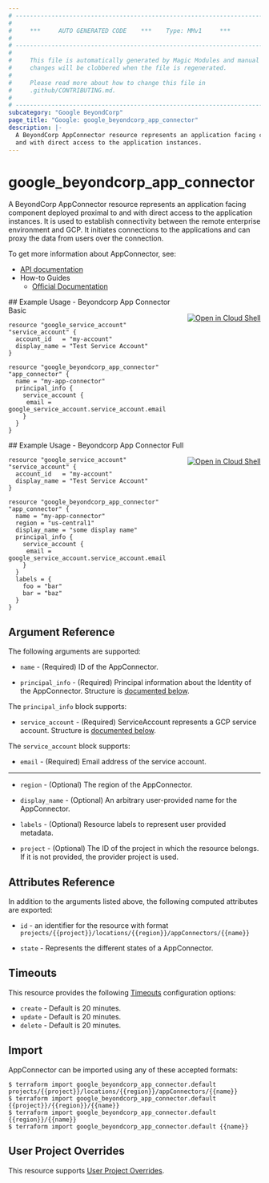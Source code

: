 ```yaml
---
# ----------------------------------------------------------------------------
#
#     ***     AUTO GENERATED CODE    ***    Type: MMv1     ***
#
# ----------------------------------------------------------------------------
#
#     This file is automatically generated by Magic Modules and manual
#     changes will be clobbered when the file is regenerated.
#
#     Please read more about how to change this file in
#     .github/CONTRIBUTING.md.
#
# ----------------------------------------------------------------------------
subcategory: "Google BeyondCorp"
page_title: "Google: google_beyondcorp_app_connector"
description: |-
  A BeyondCorp AppConnector resource represents an application facing component deployed proximal to 
  and with direct access to the application instances.
---
```


# google\_beyondcorp\_app\_connector

A BeyondCorp AppConnector resource represents an application facing component deployed proximal to 
and with direct access to the application instances. It is used to establish connectivity between the 
remote enterprise environment and GCP. It initiates connections to the applications and can proxy the 
data from users over the connection.


To get more information about AppConnector, see:

* [API documentation](https://cloud.google.com/beyondcorp/docs/reference/rest#rest-resource:-v1.projects.locations.appconnectors)
* How-to Guides
    * [Official Documentation](https://cloud.google.com/beyondcorp-enterprise/docs/enable-app-connector)

<div class = "oics-button" style="float: right; margin: 0 0 -15px">
  <a href="https://console.cloud.google.com/cloudshell/open?cloudshell_git_repo=https%3A%2F%2Fgithub.com%2Fterraform-google-modules%2Fdocs-examples.git&cloudshell_working_dir=beyondcorp_app_connector_basic&cloudshell_image=gcr.io%2Fgraphite-cloud-shell-images%2Fterraform%3Alatest&open_in_editor=main.tf&cloudshell_print=.%2Fmotd&cloudshell_tutorial=.%2Ftutorial.md" target="_blank">
    <img alt="Open in Cloud Shell" src="//gstatic.com/cloudssh/images/open-btn.svg" style="max-height: 44px; margin: 32px auto; max-width: 100%;">
  </a>
</div>
## Example Usage - Beyondcorp App Connector Basic


```hcl
resource "google_service_account" "service_account" {
  account_id   = "my-account"
  display_name = "Test Service Account"
}

resource "google_beyondcorp_app_connector" "app_connector" {
  name = "my-app-connector"
  principal_info {
    service_account {
     email = google_service_account.service_account.email
    }
  }
}
```
<div class = "oics-button" style="float: right; margin: 0 0 -15px">
  <a href="https://console.cloud.google.com/cloudshell/open?cloudshell_git_repo=https%3A%2F%2Fgithub.com%2Fterraform-google-modules%2Fdocs-examples.git&cloudshell_working_dir=beyondcorp_app_connector_full&cloudshell_image=gcr.io%2Fgraphite-cloud-shell-images%2Fterraform%3Alatest&open_in_editor=main.tf&cloudshell_print=.%2Fmotd&cloudshell_tutorial=.%2Ftutorial.md" target="_blank">
    <img alt="Open in Cloud Shell" src="//gstatic.com/cloudssh/images/open-btn.svg" style="max-height: 44px; margin: 32px auto; max-width: 100%;">
  </a>
</div>
## Example Usage - Beyondcorp App Connector Full


```hcl
resource "google_service_account" "service_account" {
  account_id   = "my-account"
  display_name = "Test Service Account"
}

resource "google_beyondcorp_app_connector" "app_connector" {
  name = "my-app-connector"
  region = "us-central1"
  display_name = "some display name"
  principal_info {
    service_account {
     email = google_service_account.service_account.email
    }
  }
  labels = {
    foo = "bar"
    bar = "baz"
  }
}
```

## Argument Reference

The following arguments are supported:


* `name` -
  (Required)
  ID of the AppConnector.

* `principal_info` -
  (Required)
  Principal information about the Identity of the AppConnector.
  Structure is [documented below](#nested_principal_info).


<a name="nested_principal_info"></a>The `principal_info` block supports:

* `service_account` -
  (Required)
  ServiceAccount represents a GCP service account.
  Structure is [documented below](#nested_service_account).


<a name="nested_service_account"></a>The `service_account` block supports:

* `email` -
  (Required)
  Email address of the service account.

- - -


* `region` -
  (Optional)
  The region of the AppConnector.

* `display_name` -
  (Optional)
  An arbitrary user-provided name for the AppConnector.

* `labels` -
  (Optional)
  Resource labels to represent user provided metadata.

* `project` - (Optional) The ID of the project in which the resource belongs.
    If it is not provided, the provider project is used.


## Attributes Reference

In addition to the arguments listed above, the following computed attributes are exported:

* `id` - an identifier for the resource with format `projects/{{project}}/locations/{{region}}/appConnectors/{{name}}`

* `state` -
  Represents the different states of a AppConnector.


## Timeouts

This resource provides the following
[Timeouts](/docs/configuration/resources.html#timeouts) configuration options:

- `create` - Default is 20 minutes.
- `update` - Default is 20 minutes.
- `delete` - Default is 20 minutes.

## Import


AppConnector can be imported using any of these accepted formats:

```
$ terraform import google_beyondcorp_app_connector.default projects/{{project}}/locations/{{region}}/appConnectors/{{name}}
$ terraform import google_beyondcorp_app_connector.default {{project}}/{{region}}/{{name}}
$ terraform import google_beyondcorp_app_connector.default {{region}}/{{name}}
$ terraform import google_beyondcorp_app_connector.default {{name}}
```

## User Project Overrides

This resource supports [User Project Overrides](https://www.terraform.io/docs/providers/google/guides/provider_reference.html#user_project_override).
